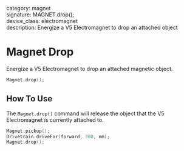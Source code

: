 category: magnet  
signature: MAGNET.drop();  
device_class: electromagnet  
description: Energize a V5 Electromagnet to drop an attached object  

# Magnet Drop

Energize a V5 Electromagnet to drop an attached magnetic object.

```cpp
Magnet.drop();
```

## How To Use

The `Magnet.drop()` command will release the object that the V5 Electromagnet is currently attached to.

```cpp
Magnet.pickup();
Drivetrain.driveFor(forward, 200, mm);
Magnet.drop();
```

<advanced>
</advanced>





